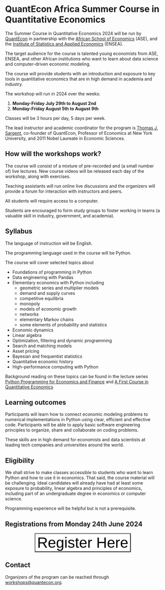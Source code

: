 # QuantEcon Africa Summer Course in Quantitative Economics

The Summer Course in Quantitative Economics 2024 will be run by
[QuantEcon](https://quantecon.org/) in partnership with the [African School of
Economics](https://africanschoolofeconomics.com/) (ASE), and the [Institute of
Statistics and Applied Economics](https://ensea.ed.ci/) (ENSEA).  

The target audience for the course is talented young economists from ASE, ENSEA, and
other African institutions who want to learn about data science and
computer-driven economic modeling.  

The course will provide students with an introduction and exposure to key
tools in quantitative economics that are in high demand in academia and
industry.

The workshop will run in 2024 over the weeks:

1. **Monday-Friday July 29th to August 2nd**
2. **Monday-Friday August 5th to August 9th**

Classes will be 3 hours per day, 5 days per week. 

The lead instructor and academic coordinator for the program is [Thomas J.
Sargent](http://www.tomsargent.com/), co-founder of QuantEcon, Professor of
Economics at New York University, and 2011 Nobel Laureate in Economic
Sciences.


## How will the workshops work? 

The  course will consist of a mixture of pre-recorded and (a small number of) live
lectures.  New course videos will be released each day of the workshop, along
with exercises.

Teaching assistants will run online live discussions and the organizers will
provide a forum for interaction with instructors and peers.  

All students will require access to a computer.

Students are encouraged to form study groups to foster working in teams (a
valuable skill in industry, government, and academia). 


## Syllabus

The language of instruction will be English.  

The programming language used in the course will be Python.

The course will cover selected topics about 

* Foundations of programming in Python
* Data engineering with Pandas
* Elementary economics with Python including 
    * geometric series and multiplier models 
    * demand and supply curves
    * competitive equilibria
    * monopoly 
    * models of economic growth
    * networks
    * elementary Markov chains
    * some elements of probability and statistics
* Economic dynamics
* Linear algebra
* Optimization, filtering and dynamic programming 
* Search and matching models
* Asset pricing
* Bayesian and frequentist statistics
* Quantitative economic history
* High-performance computing with Python

Background reading on these topics can be found in the lecture
series [Python Programming for Economics and Finance](https://python-programming.quantecon.org/intro.html) and [A First Course in Quantitative Economics](https://intro.quantecon.org/intro.html)

## Learning outcomes

Participants will learn how to connect economic modeling problems to numerical implementations in Python using clear, efficient and effective code.
Participants will be able to apply basic software engineering principles to organize, share and collaborate on coding problems.

These skills are in high demand for economists and data scientists at leading tech companies and universities around the world.

## Eligibility

We shall strive to make classes accessible to students who want to learn Python and how to use it in economics.  That said, the course material will be challenging.  Ideal candidates will already have had at least some exposure to probability, linear algebra and principles of economics, including part of an undergraduate degree in economics or computer science.  

Programming experience will be helpful but is not a prerequisite.

## Registrations from Monday 24th June 2024

<center>

<button name="button" onclick="location.href='https://forms.gle/vTdD8Bp3cd8ixt656'" style="background-color: white;"><font size="11">Register Here</font></button>
</center>

## Contact

Organizers of the program can be reached through [workshops@quantecon.org](mailto::workshops@quantecon.org).


